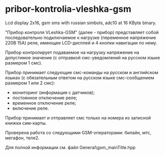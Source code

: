 # pribor-kontrolia-vleshka-gsm
Lcd display 2x16, gsm sms with russian simbols, adc10 at 16 KByte binary.

"Прибор контроля VLeshka-GSM" (далее - прибор) представляет собой последовательно подключаемое к нагрузке (переменное напряжение 220В 15А) реле, имеющее LCD-дисплей и 4 кнопки навигации по нему.

Прибор контролирует подаваемое на нагрузку напряжение на допустимое значение (с отправкой смс-уведомлений на русском языке размером 1 смс).

Прибор принимает следующие смс-команды на русском и английском языках (с обязательным ответом на русском языке смс-сообщением размером 1 или 2 смс):
- мониторинг (информация с датчиков);
- постоянное отключение реле;
- временное отключение реле;
- включение реле.

Прибор принимает и отправляет смс только на номера из записной книжки сим-карты. 

Проверена работа со следующими GSM-операторами: билайн, мтс, мегафон, теле2.

Для полной информации см. файл General\gsm_mainTitle.hpp
